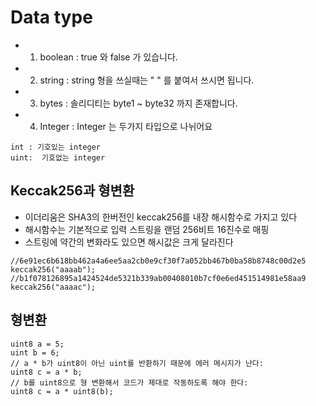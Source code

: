 # Data type
- 1. boolean : true 와 false 가 있습니다.
- 2. string : string 형을 쓰실때는 " " 를 붙여서 쓰시면 됩니다.
- 3. bytes : 솔리디티는 byte1 ~ byte32 까지 존재합니다. 
- 4. Integer : Integer 는 두가지 타입으로 나뉘어요
```
int : 기호있는 integer
uint:  기호없는 integer 
```
## Keccak256과 형변환
- 이더리움은 SHA3의 한버전인 keccak256를 내장 해시함수로 가지고 있다
- 해시함수는 기본적으로 입력 스트링을 랜덤 256비트 16진수로 매핑
- 스트링에 약간의 변화라도 있으면 해시값은 크게 달라진다
```solidity
//6e91ec6b618bb462a4a6ee5aa2cb0e9cf30f7a052bb467b0ba58b8748c00d2e5
keccak256("aaaab");
//b1f078126895a1424524de5321b339ab00408010b7cf0e6ed451514981e58aa9
keccak256("aaaac");
```
## 형변환
```solidity
uint8 a = 5;
uint b = 6;
// a * b가 uint8이 아닌 uint를 반환하기 때문에 에러 메시지가 난다:
uint8 c = a * b; 
// b를 uint8으로 형 변환해서 코드가 제대로 작동하도록 해야 한다:
uint8 c = a * uint8(b); 
```